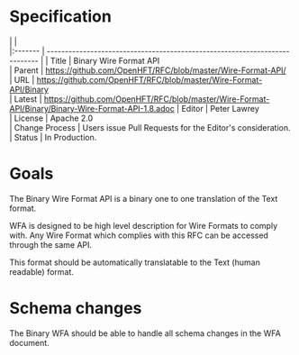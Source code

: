 # Specification

|         |                                                                             
|:------- | --------------------------------------------------------------------------- | 
| Title   | Binary Wire Format API                                                      
| Parent  | https://github.com/OpenHFT/RFC/blob/master/Wire-Format-API/                 
| URL     | https://github.com/OpenHFT/RFC/blob/master/Wire-Format-API/Binary           
| Latest  | https://github.com/OpenHFT/RFC/blob/master/Wire-Format-API/Binary/Binary-Wire-Format-API-1.8.adoc 
| Editor  | Peter Lawrey                                                                
| License | Apache 2.0                                                                  
| Change Process | Users issue Pull Requests for the Editor's consideration.            
| Status  | In Production.                                                                        

# Goals
The Binary Wire Format API is a binary one to one translation of the Text format.

WFA is designed to be high level description for Wire Formats to comply with.  Any Wire Format which complies with this RFC can be accessed through the same API.

This format should be automatically translatable to the Text (human readable) format.

# Schema changes
The Binary WFA should be able to handle all schema changes in the WFA document.
